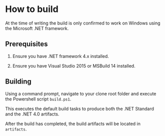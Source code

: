 # How to build

At the time of writing the build is only confirmed to work on Windows using the Microsoft .NET framework.

## Prerequisites

1. Ensure you have .NET framework 4.x installed.

1. Ensure you have Visual Studio 2015 or MSBuild 14 installed.

## Building

Using a command prompt, navigate to your clone root folder and execute the Powershell script `build.ps1`.

This executes the default build tasks to produce both the .NET Standard and the .NET 4.0 artifacts.

After the build has completed, the build artifacts will be located in `artifacts`.
